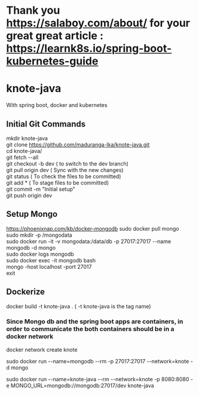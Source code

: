 # Thank you https://salaboy.com/about/ for your great great article : https://learnk8s.io/spring-boot-kubernetes-guide

# knote-java

With spring boot, docker and kubernetes

## Initial Git Commands
mkdir knote-java  
git clone https://github.com/maduranga-lka/knote-java.git  
cd knote-java/  
git fetch --all  
git checkout -b dev  ( to switch to the dev branch)  
git pull origin dev ( Sync with the new changes)  
git status ( To check the files to be committed)  
git add * ( To stage files to be committed)  
git commit -m "Initial setup"  
git push origin dev  


## Setup Mongo
https://phoenixnap.com/kb/docker-mongodb
sudo docker pull mongo  
sudo mkdir -p /mongodata  
sudo docker run -it -v mongodata:/data/db -p 27017:27017 --name mongodb -d mongo  
sudo docker logs mongodb  
sudo docker exec -it mongodb bash  
mongo -host localhost -port 27017   
exit  

## Dockerize

docker build -t knote-java . ( -t knote-java is the tag name)  

### Since Mongo db and the spring boot apps are containers, in order to communicate the both containers should be in a docker network  
docker network create knote 

sudo docker run --name=mongodb  --rm -p 27017:27017 --network=knote -d  mongo  
  
sudo docker run --name=knote-java --rm --network=knote -p 8080:8080 -e MONGO_URL=mongodb://mongodb:27017/dev knote-java

